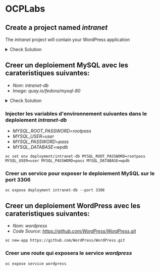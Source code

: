 # OCPLabs

## Create a project named _intranet_

The _intranet_ project will contain your WordPress application

<details>
  <summary>Check Solution</summary>
  
  ```
  oc new-project intranet
  ```

</details>
  
## Creer un deploiement MySQL avec les carateristiques suivantes:
- _Nom: intranet-db_
- _Image: quay.io/fedora/mysql-80_

<details>
  <summary>Check Solution</summary>
  
  ```
  oc create deployment intranet-db --image=quay.io/fedora/mysql-80
  ```
  
</details>




### Injecter les variables d'environnement suivantes dans le deploiement _intranet-db_

- _MYSQL_ROOT_PASSWORD=rootpass_
- _MYSQL_USER=user_
- _MYSQL_PASSWORD=pass_
- _MYSQL_DATABASE=wpdb_

```
oc set env deployment/intranet-db MYSQL_ROOT_PASSWORD=rootpass MYSQL_USER=user MYSQL_PASSWORD=pass MYSQL_DATABASE=wpdb
```

### Creer un service pour exposer le deploiement MySQL sur le port 3306

```
oc expose deployment intranet-db --port 3306
```


## Creer un deploiement WordPress avec les carateristiques suivantes:
- _Nom: wordpress_
- _Code Source: https://github.com/WordPress/WordPress.git_

```
oc new-app https://github.com/WordPress/WordPress.git
```

### Creer une route qui exposera le service _wordpress_

```
oc expose service wordpress
```
